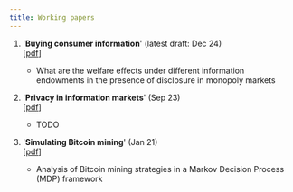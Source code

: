 ```yaml
---
title: Working papers
---
```


1. '**Buying consumer information**'
   (latest draft: Dec 24)  
   [[pdf](assets/Working_Paper.pdf)]

   - What are the welfare effects under different information endowments in the presence of disclosure in monopoly markets

2. '**Privacy in information markets**'
   (Sep 23)  
   [[pdf](assets/3YPaper.pdf)]  

   - TODO

3. '**Simulating Bitcoin mining**' 
   (Jan 21)  
   [[pdf](assets/Simulating_Bitcoin_mining.pdf)]

   - Analysis of Bitcoin mining strategies in a Markov Decision Process (MDP) framework
